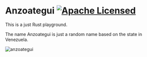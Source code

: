 # Anzoategui [![Apache Licensed](https://img.shields.io/badge/license-Apache2.0-blue.svg)](https://raw.githubusercontent.com/raravena80/aragua/master/LICENSE)

This is a just Rust playground.

The name Anzoategui is just a random name based on the state in Venezuela.

![anzoategui](https://user-images.githubusercontent.com/7659560/36757648-fee7479c-1bc6-11e8-9f11-0d909256a949.jpg)
